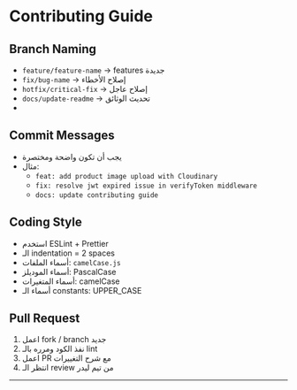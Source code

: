 # Contributing Guide

## Branch Naming
- `feature/feature-name` → features جديدة
- `fix/bug-name` → إصلاح الأخطاء
- `hotfix/critical-fix` → إصلاح عاجل
- `docs/update-readme` → تحديث الوثائق
- 

## Commit Messages
- يجب أن تكون واضحة ومختصرة
- مثال:
  - `feat: add product image upload with Cloudinary`
  - `fix: resolve jwt expired issue in verifyToken middleware`
  - `docs: update contributing guide`

## Coding Style
- استخدم ESLint + Prettier
- الـ indentation = 2 spaces
- أسماء الملفات: `camelCase.js`
- أسماء الموديلز: PascalCase
- أسماء المتغيرات: camelCase
- أسماء الـ constants: UPPER_CASE

## Pull Request
1. اعمل fork / branch جديد
2. نفذ الكود ومرره بالـ lint
3. اعمل PR مع شرح التغييرات
4. انتظر الـ review من تيم ليدر

---
